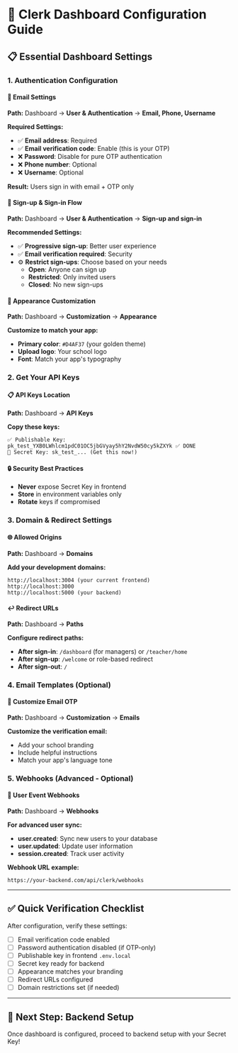 # 🔐 Clerk Dashboard Configuration Guide

## 📋 **Essential Dashboard Settings**

### **1. Authentication Configuration**

#### **📧 Email Settings**
**Path:** Dashboard → **User & Authentication** → **Email, Phone, Username**

**Required Settings:**
- ✅ **Email address**: Required
- ✅ **Email verification code**: Enable (this is your OTP)
- ❌ **Password**: Disable for pure OTP authentication
- ❌ **Phone number**: Optional
- ❌ **Username**: Optional

**Result:** Users sign in with email + OTP only

#### **🔐 Sign-up & Sign-in Flow**
**Path:** Dashboard → **User & Authentication** → **Sign-up and sign-in**

**Recommended Settings:**
- ✅ **Progressive sign-up**: Better user experience
- ✅ **Email verification required**: Security
- ⚙️ **Restrict sign-ups**: Choose based on your needs
  - **Open**: Anyone can sign up
  - **Restricted**: Only invited users
  - **Closed**: No new sign-ups

#### **🎨 Appearance Customization**
**Path:** Dashboard → **Customization** → **Appearance**

**Customize to match your app:**
- **Primary color**: `#D4AF37` (your golden theme)
- **Upload logo**: Your school logo
- **Font**: Match your app's typography

### **2. Get Your API Keys**

#### **📋 API Keys Location**
**Path:** Dashboard → **API Keys**

**Copy these keys:**
```
✅ Publishable Key: pk_test_YXB0LWhlcm1pdC01OC5jbGVyay5hY2NvdW50cy5kZXYk ✅ DONE
🔧 Secret Key: sk_test_... (Get this now!)
```

#### **🔒 Security Best Practices**
- **Never** expose Secret Key in frontend
- **Store** in environment variables only
- **Rotate** keys if compromised

### **3. Domain & Redirect Settings**

#### **🌐 Allowed Origins**
**Path:** Dashboard → **Domains**

**Add your development domains:**
```
http://localhost:3004 (your current frontend)
http://localhost:3000
http://localhost:5000 (your backend)
```

#### **↩️ Redirect URLs**
**Path:** Dashboard → **Paths**

**Configure redirect paths:**
- **After sign-in**: `/dashboard` (for managers) or `/teacher/home`
- **After sign-up**: `/welcome` or role-based redirect
- **After sign-out**: `/`

### **4. Email Templates** (Optional)

#### **📧 Customize Email OTP**
**Path:** Dashboard → **Customization** → **Emails**

**Customize the verification email:**
- Add your school branding
- Include helpful instructions
- Match your app's language tone

### **5. Webhooks** (Advanced - Optional)

#### **🔔 User Event Webhooks**
**Path:** Dashboard → **Webhooks**

**For advanced user sync:**
- **user.created**: Sync new users to your database
- **user.updated**: Update user information
- **session.created**: Track user activity

**Webhook URL example:**
```
https://your-backend.com/api/clerk/webhooks
```

---

## ✅ **Quick Verification Checklist**

After configuration, verify these settings:

- [ ] Email verification code enabled
- [ ] Password authentication disabled (if OTP-only)
- [ ] Publishable key in frontend `.env.local`
- [ ] Secret key ready for backend
- [ ] Appearance matches your branding
- [ ] Redirect URLs configured
- [ ] Domain restrictions set (if needed)

---

## 🎯 **Next Step: Backend Setup**

Once dashboard is configured, proceed to backend setup with your Secret Key! 
